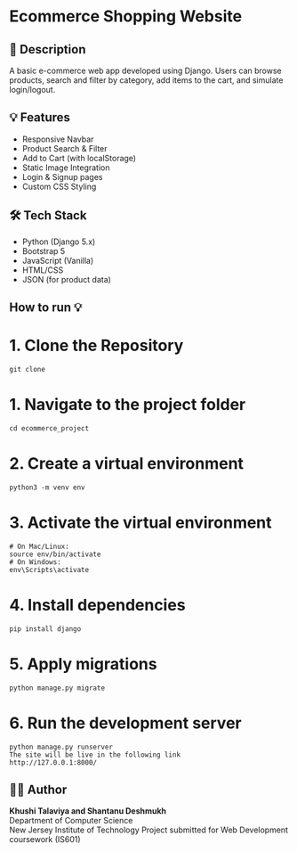 # Ecommerce Shopping Website

## 📌 Description
A basic e-commerce web app developed using Django. Users can browse products, search and filter by category, add items to the cart, and simulate login/logout.

## 💡 Features
- Responsive Navbar
- Product Search & Filter
- Add to Cart (with localStorage)
- Static Image Integration
- Login & Signup pages
- Custom CSS Styling

## 🛠 Tech Stack
- Python (Django 5.x)
- Bootstrap 5
- JavaScript (Vanilla)
- HTML/CSS
- JSON (for product data)

## How to run 💡
  # 1. Clone the Repository
    git clone
  
  # 1. Navigate to the project folder
    cd ecommerce_project

  # 2. Create a virtual environment
    python3 -m venv env

  # 3. Activate the virtual environment
    # On Mac/Linux:
    source env/bin/activate
    # On Windows:
    env\Scripts\activate

  # 4. Install dependencies
    pip install django

  # 5. Apply migrations
    python manage.py migrate

  # 6. Run the development server
    python manage.py runserver
    The site will be live in the following link
    http://127.0.0.1:8000/

## 👩‍💻 Author

**Khushi Talaviya and Shantanu Deshmukh**  
Department of Computer Science  
New Jersey Institute of Technology
Project submitted for Web Development coursework (IS601) 

